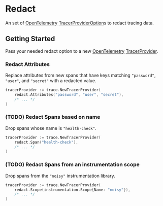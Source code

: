 # Redact

An set of [OpenTelemetry] [TracerProviderOption]s to redact tracing data.

## Getting Started

Pass your needed redact option to a new [OpenTelemetry] [TracerProvider].

### Redact Attributes

Replace attributes from new spans that have keys matching `"password"`, `"user"`, and `"secret"` with a redacted value.

```go
tracerProvider := trace.NewTracerProvider(
	redact.Attributes("password", "user", "secret"),
	/* ... */
)
```

### (TODO) Redact Spans based on name

Drop spans whose name is `"health-check"`.

```go
tracerProvider := trace.NewTracerProvider(
	redact.Span("health-check"),
	/* ... */
)
```

### (TODO) Redact Spans from an instrumentation scope

Drop spans from the `"noisy"` instrumentation library.

```go
tracerProvider := trace.NewTracerProvider(
	redact.Scope(instrumentation.Scope{Name: "noisy"}),
	/* ... */
)
```

[OpenTelemetry]: https://opentelemetry.io/
[TracerProviderOption]: https://pkg.go.dev/go.opentelemetry.io/otel/sdk/trace#TracerProviderOption
[TracerProvider]: https://pkg.go.dev/go.opentelemetry.io/otel/sdk/trace#TracerProvider
